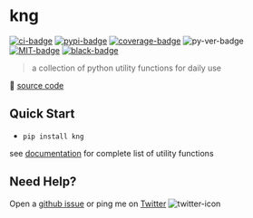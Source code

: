 # kng

[![ci-badge]][ci-url] [![pypi-badge]][pypi-url] [![coverage-badge]][coverage-url] ![py-ver-badge] [![MIT-badge]][MIT-url] [![black-badge]][black-url]

[ci-badge]: https://github.com/hoishing/kng/actions/workflows/ci.yml/badge.svg
[ci-url]: https://github.com/hoishing/kng/actions/workflows/ci.yml
[coverage-badge]: https://hoishing.github.io/kng/assets/coverage-badge.svg
[coverage-url]: https://hoishing.github.io/kng/assets/coverage/
[MIT-badge]: https://img.shields.io/github/license/hoishing/kng
[MIT-url]: https://opensource.org/licenses/MIT
[black-badge]: https://img.shields.io/badge/code%20style-black-000000.svg
[black-url]: https://github.com/psf/black
[py-ver-badge]: https://img.shields.io/pypi/pyversions/pipable
[pypi-badge]: https://img.shields.io/pypi/v/kng
[pypi-url]: https://pypi.org/project/kng

> a collection of python utility functions for daily use

🔗 [source code](https://github.com/hoishing/kng)

## Quick Start

- `pip install kng`

see [documentation] for complete list of utility functions

[documentation]: https://hoishing.github.io/kng

## Need Help?

Open a [github issue] or ping me on [Twitter] ![twitter-icon]

[github issue]: https://github.com/hoishing/kng/issues
[Twitter]: https://twitter.com/hoishing
[twitter-icon]: https://api.iconify.design/logos/twitter.svg?width=20
